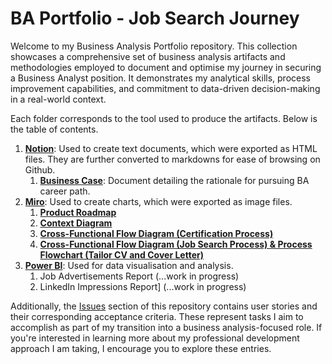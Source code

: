 # BA Portfolio -  Job Search Journey
Welcome to my Business Analysis Portfolio repository. This collection showcases a comprehensive set of business analysis artifacts and methodologies employed to document and optimise my journey in securing a Business Analyst position. It demonstrates my analytical skills, process improvement capabilities, and commitment to data-driven decision-making in a real-world context.

Each folder corresponds to the tool used to produce the artifacts. Below is the table of contents.

1. __[Notion](https://github.com/ryu-hg/ba-job-search/blob/main/Notion)__: Used to create text documents, which were exported as HTML files. They are further converted to markdowns for ease of browsing on Github.
    1. __[Business Case](https://github.com/ryu-hg/ba-job-search/blob/main/Notion/Business%20Case.md)__: Document detailing the rationale for pursuing BA career path.
2. __[Miro](https://github.com/ryu-hg/ba-job-search/blob/main/Miro)__: Used to create charts, which were exported as image files.
    1. __[Product Roadmap](https://github.com/ryu-hg/ba-job-search/blob/main/Miro/Roadmap.jpg)__
    2. __[Context Diagram](https://github.com/ryu-hg/ba-job-search/blob/main/Miro/Context%20Diagram.jpg)__
    3. __[Cross-Functional Flow Diagram (Certification Process)](https://github.com/ryu-hg/ba-job-search/blob/main/Miro/Cross-Functional%20Flow%20Diagram_Certification%20Process.jpg)__
    4. __[Cross-Functional Flow Diagram (Job Search Process) & Process Flowchart (Tailor CV and Cover Letter)](https://github.com/ryu-hg/ba-job-search/blob/main/Miro/Process%20Models_Job%20Search%20Process.jpg)__
3. __[Power BI]()__: Used for data visualisation and analysis.
    1. Job Advertisements Report (...work in progress)
    2. LinkedIn Impressions Report] (...work in progress)

Additionally, the [Issues](https://github.com/ryu-hg/ba-job-search/issues) section of this repository contains user stories and their corresponding acceptance criteria. These represent tasks I aim to accomplish as part of my transition into a business analysis-focused role. If you're interested in learning more about my professional development approach I am taking, I encourage you to explore these entries.
